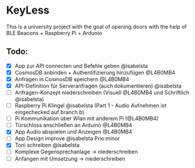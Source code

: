 # KeyLess

This is a university project with the goal of opening doors with the help of BLE Beacons + Raspberry Pi + Ardunio

## Todo:

- [x] App zur API connecten und Befehle geben @isabelsta
- [x] CosmosDB anbinden + Authentifizierung hinzufügen @L4B0MB4
- [x] Anfragen in CosmosDB speichern @L4B0MB4
- [x] API-Definition für Serveranfragen (auch dokumentieren) @isabelsta
- [ ] Anfragen-Konzept niederschreiben (Visuell @L4B0MB4 und Schriftlich @isabelsta)
- [ ] Raspberry Pi Klingel @isabelsta (Part 1 - Audio Aufnehmen ist eingechecked auf branch b)
- [ ] Pi Kommunikation über Wlan mit anderem Pi (@L4B0MB4)
- [ ] Türschloss anschließen an Arduino @L4B0MB4
- [x] App Audio abspielen und Anzeigen @L4B0MB4
- [ ] App Design improve @isabelsta Prio:minor
- [x] Toni schreiben @isabelsta
- [ ] Komplexe Gegensprechanlage -> niederschreiben
- [ ] Anfangen mit Umsetzung -> niederschreiben
